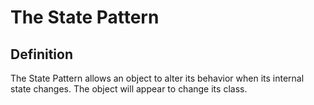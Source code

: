 # The State Pattern
## Definition
The State Pattern allows an object to alter its behavior when its internal state changes. The object will appear to change its class.